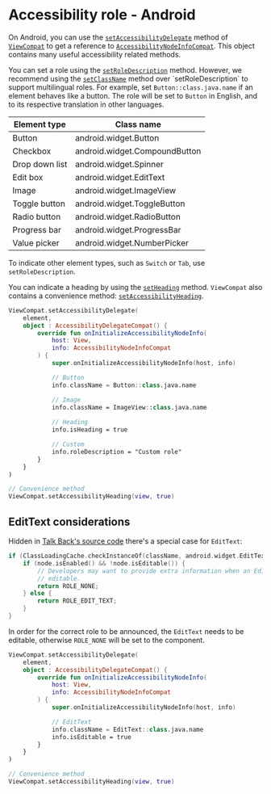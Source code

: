 # Accessibility role - Android

On Android, you can use the [`setAccessibilityDelegate`](https://developer.android.com/reference/androidx/core/view/ViewCompat#setAccessibilityDelegate(android.view.View,androidx.core.view.AccessibilityDelegateCompat)) method of [`ViewCompat`](https://developer.android.com/reference/androidx/core/view/ViewCompat) to get a reference to [`AccessibilityNodeInfoCompat`](https://developer.android.com/reference/androidx/core/view/accessibility/AccessibilityNodeInfoCompat). This object contains many useful accessibility related methods.

You can set a role using the [`setRoleDescription`](https://developer.android.com/reference/androidx/core/view/accessibility/AccessibilityNodeInfoCompat#setRoleDescription(java.lang.CharSequence)) method. However, we recommend using the [`setClassName`](https://developer.android.com/reference/androidx/core/view/accessibility/AccessibilityNodeInfoCompat#setClassName(java.lang.CharSequence)) method over `setRoleDescription` to support multilingual roles. For example, set `Button::class.java.name` if an element behaves like a button. The role will be set to `Button` in English, and to its respective translation in other languages.

|Element type   | Class name                   |
|---------------|------------------------------|
|Button         | android.widget.Button        |
|Checkbox       | android.widget.CompoundButton|
|Drop down list | android.widget.Spinner       |
|Edit box       | android.widget.EditText      |
|Image          | android.widget.ImageView     |
|Toggle button  | android.widget.ToggleButton  |
|Radio button   | android.widget.RadioButton   |
|Progress bar   | android.widget.ProgressBar   |
|Value picker   | android.widget.NumberPicker  |

To indicate other element types, such as `Switch` or `Tab`, use `setRoleDescription`.

You can indicate a heading by using the [`setHeading`](https://developer.android.com/reference/androidx/core/view/accessibility/AccessibilityNodeInfoCompat#setHeading(boolean)) method. `ViewCompat` also contains a convenience method: [`setAccessibilityHeading`](https://developer.android.com/reference/androidx/core/view/ViewCompat#setAccessibilityHeading(android.view.View,%20boolean)).

```kotlin
ViewCompat.setAccessibilityDelegate(
    element,
    object : AccessibilityDelegateCompat() {
        override fun onInitializeAccessibilityNodeInfo(
            host: View,
            info: AccessibilityNodeInfoCompat
        ) {
            super.onInitializeAccessibilityNodeInfo(host, info)

            // Button
            info.className = Button::class.java.name

            // Image
            info.className = ImageView::class.java.name
            
            // Heading
            info.isHeading = true

            // Custom
            info.roleDescription = "Custom role"
        }
    }
)

// Convenience method
ViewCompat.setAccessibilityHeading(view, true)
```

## EditText considerations

Hidden in [Talk Back's source code](https://github.com/google/talkback/blob/master/utils/src/main/java/com/google/android/accessibility/utils/Role.java#L303-L311) there's a special case for `EditText`:

```kotlin
if (ClassLoadingCache.checkInstanceOf(className, android.widget.EditText.class)) {
    if (node.isEnabled() && !node.isEditable()) {
        // Developers may want to provide extra information when an EditText is enabled but not
        // editable.
        return ROLE_NONE;
    } else {
        return ROLE_EDIT_TEXT;
    }
}
```

In order for the correct role to be announced, the `EditText` needs to be editable, otherwise `ROLE_NONE` will be set to the component.

```kotlin
ViewCompat.setAccessibilityDelegate(
    element,
    object : AccessibilityDelegateCompat() {
        override fun onInitializeAccessibilityNodeInfo(
            host: View,
            info: AccessibilityNodeInfoCompat
        ) {
            super.onInitializeAccessibilityNodeInfo(host, info)

            // EditText
            info.className = EditText::class.java.name
            info.isEditable = true
        }
    }
)

// Convenience method
ViewCompat.setAccessibilityHeading(view, true)
```

